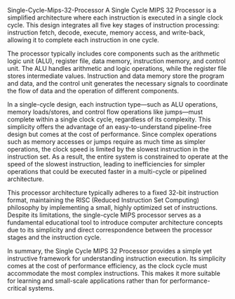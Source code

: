 Single-Cycle-Mips-32-Processor
A Single Cycle MIPS 32 Processor is a simplified architecture where each instruction is executed in a single clock cycle. This design integrates all five key stages of instruction processing: instruction fetch, decode, execute, memory access, and write-back, allowing it to complete each instruction in one cycle.

The processor typically includes core components such as the arithmetic logic unit (ALU), register file, data memory, instruction memory, and control unit. The ALU handles arithmetic and logic operations, while the register file stores intermediate values. Instruction and data memory store the program and data, and the control unit generates the necessary signals to coordinate the flow of data and the operation of different components.

In a single-cycle design, each instruction type—such as ALU operations, memory loads/stores, and control flow operations like jumps—must complete within a single clock cycle, regardless of its complexity. This simplicity offers the advantage of an easy-to-understand pipeline-free design but comes at the cost of performance. Since complex operations such as memory accesses or jumps require as much time as simpler operations, the clock speed is limited by the slowest instruction in the instruction set. As a result, the entire system is constrained to operate at the speed of the slowest instruction, leading to inefficiencies for simpler operations that could be executed faster in a multi-cycle or pipelined architecture.

This processor architecture typically adheres to a fixed 32-bit instruction format, maintaining the RISC (Reduced Instruction Set Computing) philosophy by implementing a small, highly optimized set of instructions. Despite its limitations, the single-cycle MIPS processor serves as a fundamental educational tool to introduce computer architecture concepts due to its simplicity and direct correspondence between the processor stages and the instruction cycle.

In summary, the Single Cycle MIPS 32 Processor provides a simple yet instructive framework for understanding instruction execution. Its simplicity comes at the cost of performance efficiency, as the clock cycle must accommodate the most complex instructions. This makes it more suitable for learning and small-scale applications rather than for performance-critical systems.
